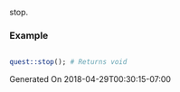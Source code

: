 stop.
### Example

```perl

quest::stop(); # Returns void
```


Generated On 2018-04-29T00:30:15-07:00